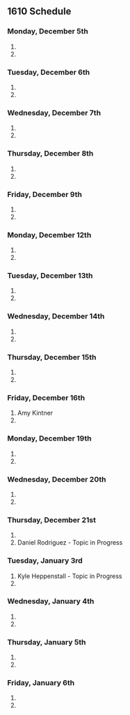 ## 1610 Schedule

### Monday, December 5th

1.  
2.  

### Tuesday, December 6th

1. 
2. 

### Wednesday, December 7th

1. 
2. 

### Thursday, December 8th

1. 
2.  

### Friday, December 9th

1. 
2.  

### Monday, December 12th

1.  
2.  

### Tuesday, December 13th

1.  
2.  

### Wednesday, December 14th

1.    
2.   

### Thursday, December 15th

1.   
2.  

### Friday, December 16th

1.   Amy Kintner
2.  

### Monday, December 19th

1.  
2.   

### Wednesday, December 20th

1.   
2. 

### Thursday, December 21st

1. 
2. Daniel Rodriguez - Topic in Progress

### Tuesday, January 3rd 

1. Kyle Heppenstall - Topic in Progress
2. 

### Wednesday, January 4th

1. 
2. 

### Thursday, January 5th

1. 
2. 

### Friday, January 6th

1. 
2. 
